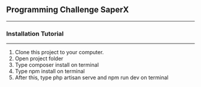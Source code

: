 ## Programming Challenge SaperX

---
### Installation Tutorial
----

1. Clone this project to your computer.
2. Open project folder
3. Type composer install on terminal
4. Type npm install on terminal
5. After this, type php artisan serve and npm run dev on terminal
